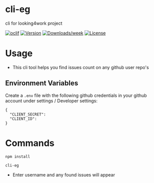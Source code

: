 cli-eg
======

cli for looking4work project

[![oclif](https://img.shields.io/badge/cli-oclif-brightgreen.svg)](https://oclif.io)
[![Version](https://img.shields.io/npm/v/cli-eg.svg)](https://npmjs.org/package/cli-eg)
[![Downloads/week](https://img.shields.io/npm/dw/cli-eg.svg)](https://npmjs.org/package/cli-eg)
[![License](https://img.shields.io/npm/l/cli-eg.svg)](https://github.com/evo-g/cli-eg/blob/master/package.json)

<!-- toc -->
# Usage
<!-- usage -->
- This cli tool helps you find issues count on any github user repo's

## Environment Variables

Create a `.env` file with the following github credentials in your github account under settings / Developer settings:
```
{
  "CLIENT_SECRET":
  "CLIENT_ID":
}
```

# Commands
<!-- commands -->
```
npm install
```

```
cli-eg
```
- Enter username and any found issues will appear